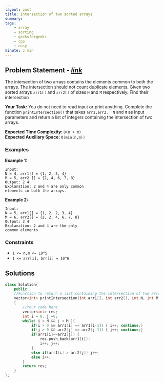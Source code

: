 ```yaml
---
layout: post
title: Intersection of two sorted arrays 
summary:
tags:
    - array
    - sorting
    - geeksforgeeks
    - cpp
    - easy
minute: 5 min
---
```


## Problem Statement - [*link*](https://practice.geeksforgeeks.org/problems/intersection-of-two-sorted-array-1587115620/0/#)  

The intersection of two arrays contains the elements common to both the arrays. The intersection should not count duplicate elements.
Given two sorted arrays `arr1[]` and `arr2[]` of sizes `N` and `M` respectively. Find their intersection

**Your Task:** 
You do not need to read input or print anything. Complete the function `printIntersection()` that takes `arr1,arr2,  N` and `M` as input parameters and return a list of integers containing the intersection of two arrays. 

**Expected Time Complexity:** `O(n + m)`  
**Expected Auxiliary Space:** `O(min(n,m))`

### Examples

**Example 1:**   
```
Input: 
N = 4, arr1[] = {1, 2, 3, 4}  
M = 5, arr2 [] = {2, 4, 6, 7, 8}
Output: 2 4
Explanation: 2 and 4 are only common 
elements in both the arrays.
```

**Example 2:**   
```
Input: 
N = 5, arr1[] = {1, 2, 2, 3, 4}
M = 6, arr2[] = {2, 2, 4, 6, 7, 8}
Output: 2 4
Explanation: 2 and 4 are the only 
common elements.
```

### Constraints

+ `1 <= n,m <= 10^5`
+ `1 <= arr[i], brr[i] = 10^6` 

## Solutions

```cpp
class Solution{
    public:
    //Function to return a list containing the intersection of two arrays.
    vector<int> printIntersection(int arr1[], int arr2[], int N, int M) 
    { 
        //Your code here
        vector<int> res;
        int i = 0, j =0;
        while( i < N && j < M ){
            if(i > 0 && arr1[i] == arr1[i-1]) { i++; continue;}
            if(j > 0 && arr2[j] == arr2[j-1]) { j++; continue;}
            if(arr1[i]==arr2[j]) {
                res.push_back(arr1[i]);
                i++; j++;
            }
            else if(arr1[i] > arr2[j]) j++;
            else i++;
        }
        return res;
    }
};
```

